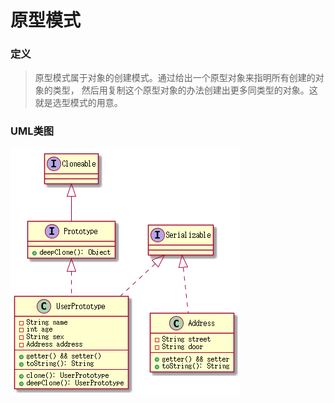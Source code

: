 # 原型模式

### 定义

> 原型模式属于对象的创建模式。通过给出一个原型对象来指明所有创建的对象的类型，
> 然后用复制这个原型对象的办法创建出更多同类型的对象。这就是选型模式的用意。

### UML类图
![prototype](resources/prototype.png)